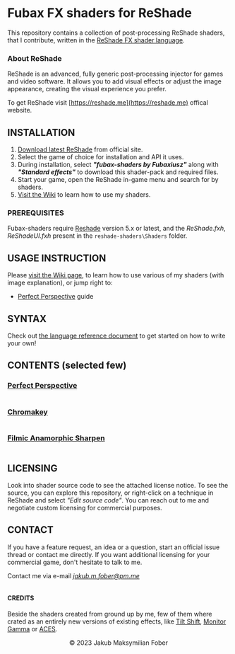 # Fubax FX shaders for ReShade
This repository contains a collection of post-processing ReShade shaders, that I contribute, written in the [ReShade FX shader language](https://github.com/crosire/reshade-shaders/blob/slim/REFERENCE.md).

### About ReShade
ReShade is an advanced, fully generic post-processing injector for games and video software. It allows you to add visual effects or adjust the image appearance, creating the visual experience you prefer.

To get ReShade visit [https://reshade.me](https://reshade.me) offical website.

## INSTALLATION
1. [Download latest ReShade](https://reshade.me/#download) from official site.
2. Select the game of choice for installation and API it uses.
3. During installation, select ***"fubax-shaders by Fubaxiusz"*** along with ***"Standard effects"*** to download this shader-pack and required files.
4. Start your game, open the ReShade in-game menu and search for by shaders.
5. [Visit the Wiki](https://github.com/Fubaxiusz/fubax-shaders/wiki/Home) to learn how to use my shaders.

### PREREQUISITES
Fubax-shaders require [Reshade](https://reshade.me) version 5.x or latest, and the *ReShade.fxh*, *ReShadeUI.fxh* present in the `reshade-shaders\Shaders` folder.

## USAGE INSTRUCTION
Please [visit the Wiki page](https://github.com/Fubaxiusz/fubax-shaders/wiki/Home), to learn how to use various of my shaders (with image explanation), or jump right to:
+ [Perfect Perspective](https://github.com/Fubaxiusz/fubax-shaders/wiki/PerfectPerspective) guide
<!-- + [Libraries](https://github.com/Fubaxiusz/fubax-shaders/wiki/Libraries) guide *\*for programmers* -->

## SYNTAX
Check out [the language reference document](https://github.com/crosire/reshade-shaders/blob/master/REFERENCE.md) to get started on how to write your own!

## CONTENTS (selected few)
### [Perfect Perspective](/Shaders/PerfectPerspective.fx)
![]()

### [Chromakey](/Shaders/Chromakey.fx)
![]()

### [Filmic Anamorphic Sharpen](/Shaders/FilmicAnamorphSharpen.fx)
![]()

## LICENSING
Look into shader source code to see the attached license notice. To see the source, you can explore this repository, or right-click on a technique in ReShade and select *"Edit source code"*. You can reach out to me and negotiate custom licensing for commercial purposes.

## CONTACT
If you have a feature request, an idea or a question, start an official issue thread or contact me directly.
If you want additional licensing for your commercial game, don't hesitate to talk to me.

Contact me via e-mail [*jakub.m.fober@pm.me*](mailto:jakub.m.fober@protonmail.com)

![]()
#### CREDITS
Beside the shaders created from ground up by me, few of them where crated as an entirely new versions of existing effects, like [Tilt Shift](/Shaders/TiltShift.fx), [Monitor Gamma](/Shaders/MonitorGamma.fx) or [ACES](/Shaders/ACES.fx).

<p align=center>
© 2023 Jakub Maksymilian Fober
</p>
